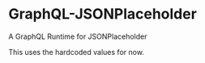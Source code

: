# GraphQL-JSONPlaceholder
A GraphQL Runtime for JSONPlaceholder

This uses the hardcoded values for now.
